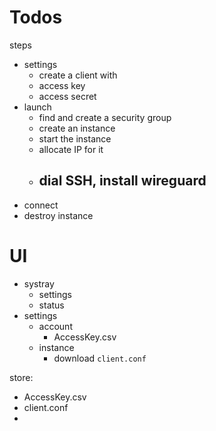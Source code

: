 # Todos

steps
- settings
  - create a client with
  - access key
  - access secret
- launch
  - find and create a security group
  - create an instance
  - start the instance
  - allocate IP for it
  - dial SSH, install wireguard
    - 
- connect
- destroy instance


# UI

- systray
  - settings
  - status
- settings
  - account
    - AccessKey.csv
  - instance
    - download `client.conf`

store:
- AccessKey.csv
- client.conf
- 